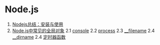 # Node.js
1. [Nodejs总结：安装与使用](./Nodejs总结：安装与使用.md)
2. [Node.js中常见的全局对象](./Node.js中常见的全局对象.md)
2.1 [console](./Node.js中常见的全局对象.md#console)
2.2 [process](./Node.js中常见的全局对象.md#process)
2.3 [__filename](./Node.js中常见的全局对象.md#__filename)
2.4 [__dirname](./Node.js中常见的全局对象.md#__dirname)
2.4 [定时器函数](./Node.js中常见的全局对象.md#定时器函数)
